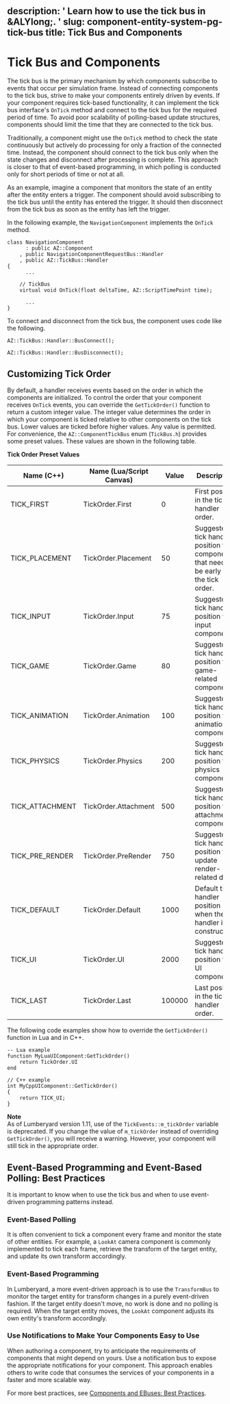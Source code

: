 description: ' Learn how to use the tick bus in &ALYlong;. '
slug: component-entity-system-pg-tick-bus
title: Tick Bus and Components
---
# Tick Bus and Components<a name="component-entity-system-pg-tick-bus"></a>

The tick bus is the primary mechanism by which components subscribe to events that occur per simulation frame\. Instead of connecting components to the tick bus, strive to make your components entirely driven by events\. If your component requires tick\-based functionality, it can implement the tick bus interface's `OnTick` method and connect to the tick bus for the required period of time\. To avoid poor scalability of polling\-based update structures, components should limit the time that they are connected to the tick bus\.

Traditionally, a component might use the `OnTick` method to check the state continuously but actively do processing for only a fraction of the connected time\. Instead, the component should connect to the tick bus only when the state changes and disconnect after processing is complete\. This approach is closer to that of event\-based programming, in which polling is conducted only for short periods of time or not at all\.

As an example, imagine a component that monitors the state of an entity after the entity enters a trigger\. The component should avoid subscribing to the tick bus until the entity has entered the trigger\. It should then disconnect from the tick bus as soon as the entity has left the trigger\.

In the following example, the `NavigationComponent` implements the `OnTick` method\.

```
class NavigationComponent
      : public AZ::Component
    , public NavigationComponentRequestBus::Handler
    , public AZ::TickBus::Handler
{
      ...
      
    // TickBus
    virtual void OnTick(float deltaTime, AZ::ScriptTimePoint time);
          
      ...
}
```

To connect and disconnect from the tick bus, the component uses code like the following\.

```
AZ::TickBus::Handler::BusConnect();
```

```
AZ::TickBus::Handler::BusDisconnect();
```

## Customizing Tick Order<a name="component-entity-system-pg-tick-bus-custom-tick-order"></a>

By default, a handler receives events based on the order in which the components are initialized\. To control the order that your component receives `OnTick` events, you can override the `GetTickOrder()` function to return a custom integer value\. The integer value determines the order in which your component is ticked relative to other components on the tick bus\. Lower values are ticked before higher values\. Any value is permitted\. For convenience, the `AZ::ComponentTickBus` enum \(`TickBus.h`\) provides some preset values\. These values are shown in the following table\.


**Tick Order Preset Values**  

| Name \(C\+\+\) | Name \(Lua/Script Canvas\) | Value | Description | 
| --- | --- | --- | --- | 
| TICK\_FIRST | TickOrder\.First | 0 | First position in the tick handler order\. | 
| TICK\_PLACEMENT | TickOrder\.Placement | 50 | Suggested tick handler position for components that need to be early in the tick order\. | 
| TICK\_INPUT | TickOrder\.Input | 75 | Suggested tick handler position for input components\. | 
| TICK\_GAME | TickOrder\.Game | 80 | Suggested tick handler position for game\-related components\. | 
| TICK\_ANIMATION | TickOrder\.Animation | 100 | Suggested tick handler position for animation components\. | 
| TICK\_PHYSICS | TickOrder\.Physics | 200 | Suggested tick handler position for physics components\. | 
| TICK\_ATTACHMENT | TickOrder\.Attachment | 500 | Suggested tick handler position for attachment components\. | 
| TICK\_PRE\_RENDER | TickOrder\.PreRender | 750 | Suggested tick handler position to update render\-related data\. | 
| TICK\_DEFAULT | TickOrder\.Default | 1000 | Default tick handler position when the handler is constructed\. | 
| TICK\_UI | TickOrder\.UI | 2000 | Suggested tick handler position for UI components\. | 
| TICK\_LAST | TickOrder\.Last | 100000 | Last position in the tick handler order\. | 

The following code examples show how to override the `GetTickOrder()` function in Lua and in C\+\+\.

```
-- Lua example
function MyLuaUIComponent:GetTickOrder()
    return TickOrder.UI
end
```

```
// C++ example
int MyCppUIComponent::GetTickOrder()
{
    return TICK_UI;
}
```

**Note**  
As of Lumberyard version 1\.11, use of the `TickEvents::m_tickOrder` variable is deprecated\. If you change the value of `m_tickOrder` instead of overriding `GetTickOrder()`, you will receive a warning\. However, your component will still tick in the appropriate order\.

## Event\-Based Programming and Event\-Based Polling: Best Practices<a name="component-entity-system-pg-tick-bus-event-based-programming-polling-best-practices"></a>

It is important to know when to use the tick bus and when to use event\-driven programming patterns instead\.

### Event\-Based Polling<a name="component-entity-system-pg-tick-bus-event-based-polling"></a>

It is often convenient to tick a component every frame and monitor the state of other entities\. For example, a `LookAt` camera component is commonly implemented to tick each frame, retrieve the transform of the target entity, and update its own transform accordingly\.

### Event\-Based Programming<a name="component-entity-system-pg-tick-bus-event-based-programming"></a>

In Lumberyard, a more event\-driven approach is to use the `TransformBus` to monitor the target entity for transform changes in a purely event\-driven fashion\. If the target entity doesn't move, no work is done and no polling is required\. When the target entity moves, the `LookAt` component adjusts its own entity's transform accordingly\.

### Use Notifications to Make Your Components Easy to Use<a name="component-entity-system-pg-tick-bus-use-notifications"></a>

When authoring a component, try to anticipate the requirements of components that might depend on yours\. Use a notification bus to expose the appropriate notifications for your component\. This approach enables others to write code that consumes the services of your components in a faster and more scalable way\.

For more best practices, see [Components and EBuses: Best Practices](component-entity-system-pg-components-ebuses-best-practices.md)\.